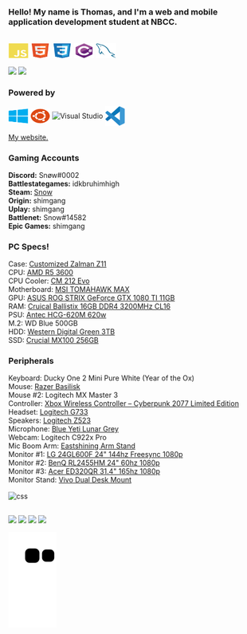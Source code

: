 ### Hello! My name is Thomas, and I'm a web and mobile application development student at NBCC.


<div style="display: inline_block"><br>
  <img align="center" alt="Js" height="30" width="40" src="https://raw.githubusercontent.com/devicons/devicon/master/icons/javascript/javascript-plain.svg">
  <img align="center" alt="HTML" height="30" width="40" src="https://raw.githubusercontent.com/devicons/devicon/master/icons/html5/html5-original.svg">
  <img align="center" alt="CSS" height="30" width="40" src="https://raw.githubusercontent.com/devicons/devicon/master/icons/css3/css3-original.svg">
  <img align="center" alt="Csharp" height="30" width="40" src="https://raw.githubusercontent.com/devicons/devicon/master/icons/csharp/csharp-original.svg">
  <img align="center" alt="SQL" height="30" width="40" src="https://raw.githubusercontent.com/devicons/devicon/master/icons/mysql/mysql-plain.svg">
</div><br>

 <div>
  <a href="https://github.com/thomas.graham18"></a>
  <img height="120em" src="https://github-readme-stats.vercel.app/api?username=thomasgraham18&show_icons=true&theme=radical&include_all_commits=true&count_private=true"/>
  <img height="120em" src="https://github-readme-stats.vercel.app/api/top-langs/?username=thomasgraham18&layout=compact&langs_count=7&theme=radical"/>
</div>

### Powered by

  <div style="display: inline_block">
      <img align="center" alt="Windows" height="30" width="40" src="https://raw.githubusercontent.com/devicons/devicon/master/icons/windows8/windows8-original.svg">
      <img align="center" alt="Ubuntu" height="30" width="40" src="https://raw.githubusercontent.com/devicons/devicon/master/icons/ubuntu/ubuntu-plain.svg">
      <img align="center" alt="Visual Studio" height="30" width="40" src="https://raw.githubusercontent.com/devicons/devicon/master/visualstudio/visualstudio-plain.svg">
      <img align="center" alt="VS Code height="30" width="40" src="https://raw.githubusercontent.com/devicons/devicon/master/icons/vscode/vscode-original.svg">
  </div>

<div>

<a href="https://thomasgraham18.me"> My website. </a>

### Gaming Accounts

<b>Discord:</b> Snøw#0002 <br>
<b>Battlestategames:</b> idkbruhimhigh <br>
<b>Steam: </b><a class=" setupLink" href="https://steamcommunity.com/id/plssendmegames/">Snow</a> <br>
<b>Origin:</b> shimgang <br>
<b>Uplay:</b> shimgang <br>
<b>Battlenet:</b> Snow#14582 <br>
<b>Epic Games:</b> shimgang <br>


### PC Specs!

Case: <a class="setupLink" href="http://www.newegg.ca/Product/Product.aspx?Item=N82E16811235034">Customized
        Zalman Z11</a><br>
CPU: <a class="setupLink"
        href="https://www.amazon.ca/AMD-Ryzen-3600-12-thread-processor/dp/B07STGGQ18/ref=sr_1_1?dchild=1&keywords=3600&qid=1611633957&sr=8-1">AMD
        R5 3600</a><br>
        CPU Cooler: <a class="setupLink"
        href="https://www.amazon.com/Cooler-Master-Hyper-Direct-Contact/dp/B005O65JXI">CM 212 Evo</a><br>
Motherboard: <a class="setupLink"
        href="https://www.amazon.ca/MSI-Arsenal-Crossfire-Motherboard-Tomahawk/dp/B07WF6ZQST/ref=sr_1_1?dchild=1&keywords=tomahawk+max&qid=1611634008&sr=8-1">MSI
        TOMAHAWK MAX</a><br>
GPU: <a class="setupLink"
        href="https://www.amazon.com/STRIX-GeForce-Gaming-Graphics-ROG-STRIX-GTX1080TI-11G-GAMING/dp/B06XY25VTC/ref=sr_1_1?dchild=1&keywords=ASUS+Strix+1080ti&qid=1608360987&sr=8-1&th=1">ASUS
        ROG STRIX GeForce GTX 1080 TI 11GB</a><br>
RAM: <a class="setupLink"
    href="https://www.amazon.ca/gp/product/B083TRRT16/ref=ppx_yo_dt_b_asin_title_o01_s00?ie=UTF8&psc=1">Cruical
    Ballistix 16GB DDR4 3200MHz CL16</a><br>
PSU: <a class="setupLink" href="http://www.newegg.ca/Product/Product.aspx?Item=N82E16817371059">Antec HCG-620M
    620w</a><br>
M.2: WD Blue 500GB<br>
HDD: <a class="setupLink" href="http://www.newegg.ca/Product/Product.aspx?Item=N82E16822136874">Western Digital
    Green 3TB</a><br>
SSD: <a class="setupLink" href="http://www.newegg.ca/Product/Product.aspx?Item=N82E16820148820">Crucial MX100
    256GB</a><br>


### Peripherals

Keyboard: Ducky One 2 Mini Pure White (Year of the Ox)<br>
Mouse: <a class="setupLink"
    href="https://www.amazon.ca/Logitech-G602-Wireless-Gaming-Mouse/dp/B00E4MQODC/ref=sr_1_1?ie=UTF8&qid=1471475513&sr=8-1&keywords=Logitech+G602">Razer
    Basilisk</a><br>
Mouse #2: Logitech MX Master 3<br>
Controller: <a class="setupLink"
    href="https://www.amazon.com/Xbox-Wireless-Controller-Cyberpunk-Limited-one/dp/B086HMFYFD/ref=sr_1_1?crid=35TK2SQYC4IZU&dchild=1&keywords=cyberpunk+2077+controller&qid=1608361317&sprefix=cyberpunk,aps,282&sr=8-1">Xbox
    Wireless Controller – Cyberpunk 2077 Limited Edition</a><br>
Headset: <a class="setupLink"
    href="https://www.amazon.ca/Logitech%C2%A0G633-Artemis-Spectrum-Surround-981-000586/dp/B013P0K8OE/ref=sr_1_1?ie=UTF8&qid=1471475534&sr=8-1&keywords=Logitech+G633">Logitech
    G733</a><br>
Speakers: <a class="setupLink"
    href="https://www.amazon.ca/Logitech-Speaker-System-Z523-Subwoofer/dp/B002FU5QMK/ref=sr_1_1?ie=UTF8&qid=1471475558&sr=8-1&keywords=Logitech+Z523">Logitech
    Z523</a><br>
Microphone: <a class="setupLink"
    href="https://www.amazon.ca/Blue-Yeti-USB-Microphone-Lunar/dp/B07CYCK39B/ref=sr_1_1?keywords=Blue-Yeti-USB+grey&qid=1587480400&sr=8-1">Blue
    Yeti Lunar Grey</a><br>
Webcam: Logitech C922x Pro<br>
Mic Boom Arm: <a class="setupLink"
    href="https://www.amazon.ca/gp/product/B076ZKGZ5X/ref=ppx_yo_dt_b_asin_title_o04_s00?ie=UTF8&psc=1">Eastshining
    Arm Stand </a><br>
Monitor #1: <a class="setupLink"
    href="https://www.amazon.ca/LG-Ultragear-24GL600F-B-FreeSync-Technology/dp/B07NHSJ1RF/ref=sr_1_1?keywords=LG+24GL600F&qid=1587480416&sr=8-1">LG
    24GL600F 24" 144hz Freesync 1080p</a><br>
Monitor #2: <a class="setupLink"
    href="https://www.amazon.ca/BenQ-24-inch-Console-Monitor-RL2455HM/dp/B007HSKSMI/ref=sr_1_2?ie=UTF8&qid=1471475609&sr=8-2&keywords=BenQ+RL2755HM">BenQ
    RL2455HM 24" 60hz 1080p</a><br>
Monitor #3: <a class="setupLink"
    href="https://www.bestbuy.ca/en-ca/product/acer-31-5-fhd-165hz-1ms-gtg-curved-va-led-freesync-gaming-monitor-ed320qr-sbiipx-black/14763270">Acer
    ED320QR 31.4" 165hz 1080p </a><br>
Monitor Stand: <a class="setupLink"
    href="https://www.amazon.ca/gp/product/B009S750LA/ref=ppx_yo_dt_b_asin_title_o05_s01?ie=UTF8&psc=1">Vivo Dual
    Desk Mount </a><br>
</div>

</div>
   <img align="center" alt="css" src="https://c.tenor.com/57w9du3NrV0AAAAd/css-html.gif">
</div>

  ##

<div>
  <a href="https://www.youtube.com/channel/UCiT5ZSmf53zcWzIPNPasJiQ" target="_blank"><img src="https://img.shields.io/badge/YouTube-FF0000?style=for-the-badge&logo=youtube&logoColor=white" target="_blank"></a>
  <a href="https://www.twitch.tv/idkbruhimhigh" target="_blank"><img src="https://img.shields.io/badge/Twitch-9146FF?style=for-the-badge&logo=twitch&logoColor=white" target="_blank"></a>
  <a href="https://discord.gg/dSDr2ypVC4" target="_blank"><img src="https://img.shields.io/badge/Discord-7289DA?style=for-the-badge&logo=discord&logoColor=white" target="_blank"></a>
  <a href = "mailto:thomas.graham18@outlook.com"><img src="https://img.shields.io/badge/-Gmail-%23333?style=for-the-badge&logo=gmail&logoColor=white" target="_blank"></a>

  ![Snake animation](https://github.com/rafaballerini/rafaballerini/blob/output/github-contribution-grid-snake.svg)

</div>

